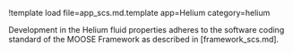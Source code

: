 !template load file=app_scs.md.template app=Helium category=helium

Development in the Helium fluid properties adheres to the software coding standard of the MOOSE Framework as described in [framework_scs.md].
